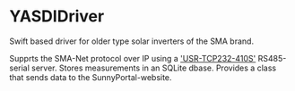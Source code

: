 # YASDIDriver

Swift based driver for older type solar inverters of the SMA brand.

Supprts the SMA-Net protocol over IP using a ['USR-TCP232-410S'](https://www.usriot.com) RS485-serial server.
Stores measurements in an SQLite dbase.
Provides a class that sends data to the SunnyPortal-website.
